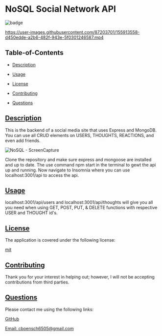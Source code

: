 
  # NoSQL Social Network API
  
  
  ![badge](https://img.shields.io/badge/license-mit-blue)
  
  https://user-images.githubusercontent.com/87203701/155913558-d450edde-a2b6-482f-943e-5f0301246587.mp4



  ## Table-of-Contents

  * [Description](#description)
  * [Usage](#usage)
  
  * [License](#license)
    
  * [Contributing](#contributing)
  * [Questions](#questions)
  
  ## [Description](#table-of-contents)

  This is the backend of a social media site that uses Express and MongoDB. You can use all CRUD elements on USERS, THOUGHTS, REACTIONS, and even add friends.
  
  ![NoSQL - ScreenCapture](assets/img/NoSQL-ScreenCapture.PNG)

  Clone the repository and make sure express and mongoose are installed and up to date. The use command npm start in the terminal to gewt the api up and running. Now navigate to   Insomnia where you can use localhost:3001/api to access the api.

  ## [Usage](#table-of-contents)

  localhost:3001/api/users and localhost:3001/api/thoughts will give you all you need when using GET, POST, PUT, & DELETE functions with respective USER and THOUGHT id's.
  
  
  ## [License](#table-of-contents)

  The application is covered under the following license:

  
  [mit](https://choosealicense.com/licenses/mit)
    
    

  ## [Contributing](#table-of-contents)
  
  
  Thank you for your interest in helping out; however, I will not be accepting contributions from third parties.
    

  ## [Questions](#table-of-contents)

  Please contact me using the following links:

  [GitHub](https://github.com/cboensch6505)

  [Email: cboensch6505@gmail.com](mailto:cboensch6505@gmail.com)

